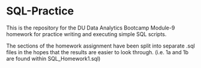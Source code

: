 # SQL-Practice
This is the repository for the DU Data Analytics Bootcamp Module-9 homework for practice writing and executing simple SQL scripts.

The sections of the homework assignment have been split into separate .sql files in the hopes that the results are easier to look through. (i.e. 1a and 1b are found within SQL_Homework1.sql)
